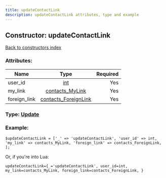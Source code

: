 ```yaml
---
title: updateContactLink
description: updateContactLink attributes, type and example
---
```

## Constructor: updateContactLink  
[Back to constructors index](index.md)



### Attributes:

| Name     |    Type       | Required |
|----------|:-------------:|---------:|
|user\_id|[int](../types/int.md) | Yes|
|my\_link|[contacts\_MyLink](../types/contacts_MyLink.md) | Yes|
|foreign\_link|[contacts\_ForeignLink](../types/contacts_ForeignLink.md) | Yes|



### Type: [Update](../types/Update.md)


### Example:

```
$updateContactLink = ['_' => 'updateContactLink', 'user_id' => int, 'my_link' => contacts_MyLink, 'foreign_link' => contacts_ForeignLink, ];
```  

Or, if you're into Lua:  


```
updateContactLink={_='updateContactLink', user_id=int, my_link=contacts_MyLink, foreign_link=contacts_ForeignLink, }

```


